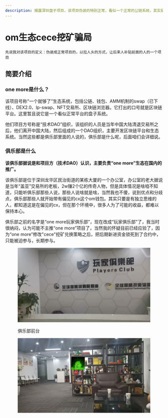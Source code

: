 ```yaml
---
description: 揭露深圳盘子项目，该项目伪装的特别正常，看似一个正常的公链系统，其实是打折正规项目的旗号发行盘子项目
---
```


# om生态cece挖矿骗局

`先说我对该项目的定义：伪装成正常项目的，以拉人头的方式，让后来人补贴前面的人的一个项目`

## 简要介绍

### one more是什么？

该项目号称“一个就够了”生态系统，包括公链、钱包、AMM机制的swap（已下线）、DEX2.0、lp-swap、NFT交易所、区块链浏览器。它打出的口号就是区块链平台。这里暂且说它是一个看似正常平台的盘子系统。

他们项目方号称是“技术DAO”组织，该组织的人员是当年中国大陆清退交易所之后，他们离开中国大陆，然后组成的一个DAO组织，主要开发区块链平台和生态系统。当然这些都是俱乐部里面的人说的，俱乐部是什么呢，后面咱们会详细说。

### 俱乐部是什么

**该俱乐部据说是和项目方（技术DAO）认识，主要负责“one more”生态在国内的推广。**

该俱乐部是位于深圳龙华区民治街道的某栋大厦的一个办公室，办公室的老大据说是当年“盖亚”交易所的老板，2w赚2个亿的传奇人物，但是具体情况是啥咱不知道，只能听俱乐部那些人说，那些人说啥就是啥，当然我也不傻，说到优点和分歧点，俱乐部那些人就开始带有偏见的cx这个om钱包。其实只要是有独立思维的人，都知道这是在偏见的cx，但在那个环境中，很多人为了可能的收益，都难以保持本心。

俱乐部之前的名字是“one more玩家俱乐部”，现在改成“玩家俱乐部”了，我当时很纳闷，认为可能不主推“one more”项目了，当然我的怀疑目前已经应验了，因为“one more”修改"cece"挖矿兑换策略之后，把后期新进资金锁死到了合约中，只能被迫参与，长期参与。

<figure><img src="../.gitbook/assets/image.png" alt=""><figcaption><p>俱乐部前台</p></figcaption></figure>

<figure><img src="../.gitbook/assets/image (2).png" alt=""><figcaption></figcaption></figure>

